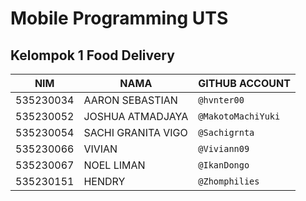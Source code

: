 # Mobile Programming UTS

## Kelompok 1 Food Delivery

| NIM       | NAMA               | GITHUB ACCOUNT     |
| --------- | ------------------ | ------------------ |
| 535230034 | AARON SEBASTIAN    | `@hvnter00`        |
| 535230052 | JOSHUA ATMADJAYA   | `@MakotoMachiYuki` |
| 535230054 | SACHI GRANITA VIGO | `@Sachigrnta`      |
| 535230066 | VIVIAN             | `@Viviann09`       |
| 535230067 | NOEL LIMAN         | `@IkanDongo`       |
| 535230151 | HENDRY             | `@Zhomphilies`     |

